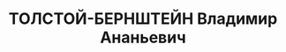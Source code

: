 ---
title: ТОЛСТОЙ-БЕРНШТЕЙН Владимир Ананьевич
description: 'Род. в 1899, г. Пермь.

  Приговор: 24.11.1937 – ВМН'
---